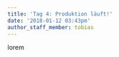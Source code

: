 ```yaml
---
title: 'Tag 4: Produktion läuft!'
date: '2018-01-12 03:43pm'
author_staff_member: tobias
---
```

lorem
